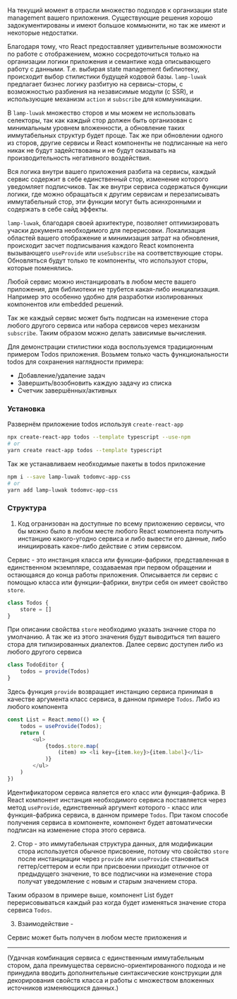
На текущий момент в отрасли множество подходов к организации state management вашего приложения. Существующие решения хорошо задокументированы и имеют большое коммьюнити, но так же имеют и некоторые недостатки.

Благодаря тому, что React предоставляет удивительные возможности по работе с отображением, можно сосредоточиться только на организации логики приложения и семантике кода описывающего работу с данными. Т.е. выбирая state management библиотеку, происходит выбор стилистики будущей кодовой базы. `lamp-luwak` предлагает бизнес логику разбитую на сервисы-сторы, с возможностью разбиения на независимые модули (с SSR), и использующие механизм `action` и `subscribe` для коммуникации.

В `lamp-luwak` множество сторов и мы можем не использовать селекторы, так как каждый стор должен быть организован с минимальным уровнем вложенности, а обновление таких иммутабельных структур будет проще. Так же при обновлении одного из сторов, другие сервисы и React компоненты не подписанные на него никак не будут задействованы и не будут оказывать на производительность негативного воздействия.

Вся логика внутри вашего приложения разбита на сервисы, каждый сервис содержит в себе единственный стор, изменение которого уведомляет подписчиков.
Так же внутри сервиса содержаться функции логики, где можно обращаться к другим сервисам и перезаписывать иммутабельный стор, эти функции могут быть асинхронными и содержать в себе сайд эффекты.

`lamp-luwak`, благодаря своей архитектуре, позволяет оптимизировать учаски документа необходимого для перерисовки. Локализация областей вашего отображение и минимизация затрат на обновления, происходит засчет подписывания каждого React компонента вызывающего `useProvide` или `useSubscribe` на соответствующие сторы. Обновляться будут только те компоненты, что используют сторы, которые поменялись.

Любой сервис можно инстанцировать в любом месте вашего приложения, для библиотеки не трубется какая-либо инициализация. Например это особенно удобно для разработки изолированных компонентов или embedded решений.

Так же каждый сервис может быть подписан на изменение стора любого другого сервиса или набора сервисов через механизм `subscribe`. Таким образом можно делать зависимые вычисления.

Для демонстрации стилистики кода воспользуемся традиционным примером Todos приложения. Возьмем только часть функциональности todos для сохранения наглядности примера:
- Добавление/удаление задач
- Завершить/возобновить каждую задачу из списка
- Счетчик завершённых/активных

### Установка

Развернём приложение todos используя `create-react-app`

```bash
npx create-react-app todos --template typescript --use-npm
# or
yarn create react-app todos --template typescript
```

Так же устанавливаем необходимые пакеты в todos приложение

```bash
npm i --save lamp-luwak todomvc-app-css
# or
yarn add lamp-luwak todomvc-app-css
```

### Структура



1. Код огранизован на доступные по всему приложению сервисы, что бы можно было в любом месте любого React компонента получить инстанцию какого-угодно сервиса и либо вывести его данные, либо инициировать какое-либо действие с этим сервисом.

Сервис - это инстанция класса или функции-фабрики, представленная в единственном экземпляре, создаваемая при первом обращении и остающаяся до конца работы приложения.
Описывается ли сервис с помощью класса или функции-фабрики, внутри себя он имеет свойство `store`.
```typescript
class Todos {
	store = []
}
```
При описании свойства `store` необходимо указать значние стора по умолчанию. А так же из этого значения будут выводиться тип вашего стора для типизированных диалектов.
Далее сервис доступен либо из любого другого сервиса
```typescript
class TodoEditor {
	todos = provide(Todos)
}
```
Здесь функция `provide` возвращает инстанцию сервиса принимая в качестве аргумента класс сервиса, в данном примере `Todos`.
Либо из любого компонента
```typescript
const List = React.memo(() => {
	todos = useProvide(Todos);
	return (
		<ul>
			{todos.store.map(
				(item) => <li key={item.key}>{item.label}</li>
			)}
		</ul>
	)
})
```
Идентификатором сервиса является его класс или функция-фабрика. В React компонент инстанция необходимого сервиса поставляется через метод `useProvide`, единственный аргумент которого - класс или функция-фабрика сервиса, в данном примере `Todos`. При таком способе получения сервиса в компоненте, компонент будет автоматически подписан на изменение стора этого сервиса.

2. Стор - это иммутабельная структура данных, для модификации стора используется обычное присвоение, потому что свойство `store` после инстанциации через `provide` или `useProvide` становиться геттер/сеттером и если при присвоении приходит отличное от предыдущего значение, то все подписчики на изменение стора получат уведомление с новым и старым значением стора.

Таким образом в примере выше, компонент List будет перерисовываться каждый раз когда будет изменяться значение стора сервиса `Todos`.




3. Взаимодействие -


Сервис может быть получен в любом месте приложения и







------------


(Удачная комбинация сервиса с единственным иммутабельным стором, дала преимущества сервисно-ориентированного подхода и не принудила вводить дополнительные синтаксические конструкции для декорирования свойств класса и работы с множеством вложенных источников изменяющихся данных.)

